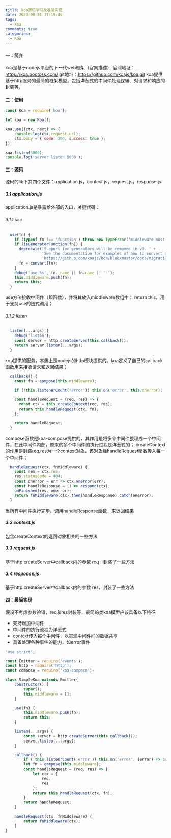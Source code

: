 ```yaml
---
title: koa源码学习及最简实现
date: 2023-08-31 11:19:49
tags:
  - Koa
comments: true
categories: 
  - Koa
---
```


#### 一：简介
koa是基于nodejs平台的下一代web框架（官网描述）
官网地址：https://koa.bootcss.com/
git地址：https://github.com/koajs/koa.git
koa提供基于http服务的最简的框架模型，包括洋葱式的中间件处理逻辑、对请求和响应的封装等。
#### 二：使用
```javascript
const Koa = require('koa');

let koa = new Koa();

koa.use((ctx, next) => {
    console.log(ctx.request.url);
    ctx.body = { code: 200, success: true };
});

koa.listen(5000);
console.log('server listen 5000');
```
#### 三：源码
源码的lib下共四个文件：application.js，context.js，request.js，response.js
##### 3.1 application.js
application.js是暴露给外部的入口，关键代码：
###### 3.1.1 use
```javascript
  use(fn) {
    if (typeof fn !== 'function') throw new TypeError('middleware must be a function!');
    if (isGeneratorFunction(fn)) {
      deprecate('Support for generators will be removed in v3. ' +
                'See the documentation for examples of how to convert old middleware ' +
                'https://github.com/koajs/koa/blob/master/docs/migration.md');
      fn = convert(fn);
    }
    debug('use %s', fn._name || fn.name || '-');
    this.middleware.push(fn);
    return this;
  }
```
use方法接收中间件（即函数），并将其放入middleware数组中；
return this，用于支持use的链式调用；
###### 3.1.2 listen

```javascript
  listen(...args) {
    debug('listen');
    const server = http.createServer(this.callback());
    return server.listen(...args);
  }
```
koa提供的服务，本质上是nodejs的http模块提供的。koa定义了自己的callback函数用来接收请求和返回结果；
```javascript
  callback() {
    const fn = compose(this.middleware);

    if (!this.listenerCount('error')) this.on('error', this.onerror);

    const handleRequest = (req, res) => {
      const ctx = this.createContext(req, res);
      return this.handleRequest(ctx, fn);
    };

    return handleRequest;
  }
```
compose函数是koa-compose提供的，其作用是将多个中间件整理成一个中间件，在此中间件内部，原来的多个中间件的执行过程是洋葱式的；
createContext的作用是封装req,res为一个context对象，该对象经handleRequest函数传入每一个中间件；
```javascript
  handleRequest(ctx, fnMiddleware) {
    const res = ctx.res;
    res.statusCode = 404;
    const onerror = err => ctx.onerror(err);
    const handleResponse = () => respond(ctx);
    onFinished(res, onerror); 
    return fnMiddleware(ctx).then(handleResponse).catch(onerror);
  }   
```
当所有中间件执行完毕，调用handleResponse函数，来返回结果

##### 3.2 context.js
包含createContext的返回对象相关的一些方法
##### 3.3 request.js
基于http.createServer中callback内的参数 req，封装了一些方法
##### 3.4 response.js
基于http.createServer中callback内的参数 res，封装了一些方法

#### 四：最简实现
假设不考虑参数验错，req和res封装等，最简的类koa模型应该具备以下特征
* 支持增加中间件
* 中间件的执行流程为洋葱式
* context传入每个中间件，以实现中间件间的数据共享
* 具备处理各种事件的能力，如error事件

```javascript
'use strict';

const Emitter = require('events');
const http = require('http');
const compose = require('koa-compose');

class SimpleKoa extends Emitter{
    constructor() {
        super();
        this.middleware = [];
    }

    use(fn) {
        this.middleware.push(fn);
        return this;
    }

    listen(...args) {
        const server = http.createServer(this.callback());
        server.listen(...args);
    }

    callback() {
        if (!this.listenrCount('error')) this.on('error', (error) => console.error(error));
        let fn = compose(this.middleware);
        const handleRequest = (req, res) => {
            let ctx = {
                req,
                res
            };
            return this.handleRequest(ctx, fn);
        }
        return handleRequest;
    }

    handleRequest(ctx, fnMiddleware) {
        return fnMiddleware(ctx);
    }
}
```
